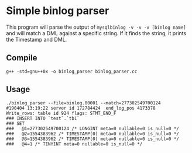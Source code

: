 # Simple binlog parser

This program will parse the output of `mysqlbinlog -v -v -v [binlog name]` and will match a DML against a specific string.
If it finds the string, it prints the Timestamp and DML.

## Compile

```
g++ -std=gnu++0x -o binlog_parser binlog_parser.cc
```

## Usage

```
./binlog_parser --file=binlog.00001 --match=277302549700124
#190404 13:19:22 server id 172784424  end_log_pos 4173378 	Write_rows: table id 924 flags: STMT_END_F
### INSERT INTO `test`.`tb1`
### SET
###   @1=277302549700124 /* LONGINT meta=0 nullable=0 is_null=0 */
###   @2=1554383962 /* TIMESTAMP(0) meta=0 nullable=0 is_null=0 */
###   @3=1554383962 /* TIMESTAMP(0) meta=0 nullable=0 is_null=0 */
###   @4=1 /* TINYINT meta=0 nullable=0 is_null=0 */
```